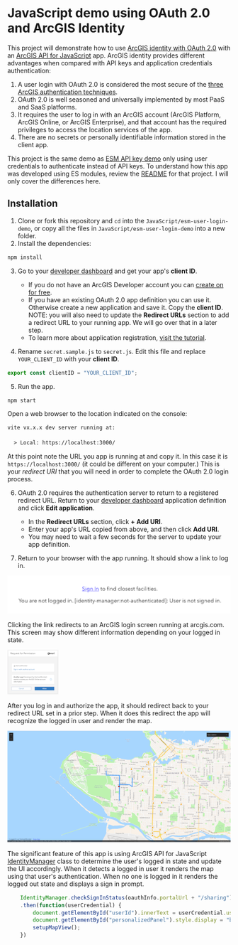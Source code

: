 # JavaScript demo using OAuth 2.0 and ArcGIS Identity

This project will demonstrate how to use [ArcGIS identity with OAuth 2.0](https://developers.arcgis.com/documentation/mapping-apis-and-services/security/oauth-2.0/) with an [ArcGIS API for JavaScript](https://developers.arcgis.com/javascript/latest/) app. ArcGIS identity provides different advantages when compared with API keys and application credentials authentication:

1. A user login with OAuth 2.0 is considered the most secure of the [three ArcGIS authentication techniques](https://developers.arcgis.com/documentation/mapping-apis-and-services/security/#authentication-methods).
2. OAuth 2.0 is well seasoned and universally implemented by most PaaS and SaaS platforms.
3. It requires the user to log in with an ArcGIS account (ArcGIS Platform, ArcGIS Online, or ArcGIS Enterprise), and that account has the required privileges to access the location services of the app.
4. There are no secrets or personally identifiable information stored in the client app.

This project is the same demo as [ESM API key demo](../esm-api-key-demo/) only using user credentials to authenticate instead of API keys. To understand how this app was developed using ES modules, review the [README](../esm-api-key-demo/) for that project. I will only cover the differences here.

## Installation

1. Clone or fork this repository and `cd` into the `JavaScript/esm-user-login-demo`, or copy all the files in `JavaScript/esm-user-login-demo` into a new folder.
2. Install the dependencies:

```bash
npm install
```

3. Go to your [developer dashboard](https://developers.arcgis.com/applications) and get your app's **client ID**.
    - If you do not have an ArcGIS Developer account you can [create on for free](https://developers.arcgis.com/sign-up).
    - If you have an existing OAuth 2.0 app definition you can use it. Otherwise create a new application and save it. Copy the **client ID**. NOTE: you will also need to update the **Redirect URLs** section to add a redirect URL to your running app. We will go over that in a later step.
    - To learn more about application registration, [visit the tutorial](https://developers.arcgis.com/documentation/mapping-apis-and-services/security/tutorials/register-your-application/).

4. Rename `secret.sample.js` to `secret.js`. Edit this file and replace `YOUR_CLIENT_ID` with your **client ID**.

```javascript
export const clientID = "YOUR_CLIENT_ID";
```

5. Run the app.

```bash
npm start
```

Open a web browser to the location indicated on the console:

```txt
vite vx.x.x dev server running at:

  > Local: https://localhost:3000/
```

At this point note the URL you app is running at and copy it. In this case it is `https://localhost:3000/` (it could be different on your computer.) This is your _redirect URI_ that you will need in order to complete the OAuth 2.0 login process.

6. OAuth 2.0 requires the authentication server to return to a registered redirect URL. Return to your [developer dashboard](https://developers.arcgis.com/applications) application definition and click **Edit application**.
    - In the **Redirect URLs** section, click **+ Add URI**.
    - Enter your app's URL copied from above, and then click **Add URI**.
    - You may need to wait a few seconds for the server to update your app definition.

7. Return to your browser with the app running. It should show a link to log in.

![screenshot app with sign in link](sign-in.png)

Clicking the link redirects to an ArcGIS login screen running at arcgis.com. This screen may show different information depending on your logged in state.

![screenshot app sign in screen](sso-login.png)

After you log in and authorize the app, it should redirect back to your redirect URL set in a prior step. When it does this redirect the app will recognize the logged in user and render the map.

![screenshot app sign in screen](signed-in-map-app.png)

The significant feature of this app is using ArcGIS API for JavaScript [IdentityManager](https://developers.arcgis.com/javascript/latest/api-reference/esri-identity-IdentityManager.html) class to determine the user's logged in state and update the UI accordingly. When it detects a logged in user it renders the map using that user's authentication. When no one is logged in it renders the logged out state and displays a sign in prompt.

```javascript
    IdentityManager.checkSignInStatus(oauthInfo.portalUrl + "/sharing")
    .then(function(userCredential) {
        document.getElementById("userId").innerText = userCredential.userId;
        document.getElementById("personalizedPanel").style.display = "block";
        setupMapView();
    })
```

